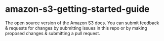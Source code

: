 # amazon-s3-getting-started-guide
The open source version of the Amazon S3 docs. You can submit feedback &amp; requests for changes by submitting issues in this repo or by making proposed changes &amp; submitting a pull request.
